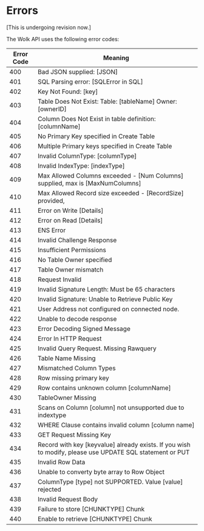 # Errors

[This is undergoing revision now.]

The Wolk API uses the following error codes:

Error Code | Meaning
---------- | -------
400	| Bad JSON supplied: [JSON]
401	| SQL Parsing error: [SQLError in SQL]
402	| Key Not Found: [key]
403	| Table Does Not Exist:  Table: [tableName] Owner: [ownerID]
404	| Column Does Not Exist in table definition: [columnName]
405	| No Primary Key specified in Create Table
406	| Multiple Primary keys specified in Create Table
407	| Invalid ColumnType: [columnType]
408	| Invalid IndexType: [indexType]
409	| Max Allowed Columns exceeded - [Num Columns] supplied, max is [MaxNumColumns]
410	| Max Allowed Record size exceeded - [RecordSize] provided,
411	| Error on Write [Details]
412	| Error on Read [Details]
413	| ENS Error
414	| Invalid Challenge Response
415	| Insufficient Permissions
416	| No Table Owner specified
417	| Table Owner mismatch
418	| Request Invalid
419	| Invalid Signature Length: Must be 65 characters
420	| Invalid Signature: Unable to Retrieve Public Key
421	| User Address not configured on connected node.
422	| Unable to decode response
423	| Error Decoding Signed Message
424	| Error In HTTP Request
425	| Invalid Query Request. Missing Rawquery
426	| Table Name Missing
427	| Mismatched Column Types
428	| Row missing primary key
429	| Row contains unknown column [columnName]
430	| TableOwner Missing
431	| Scans on Column [column] not unsupported due to indextype
432	| WHERE Clause contains invalid column [column name]
433	| GET Request Missing Key
434	| Record with key [keyvalue] already exists. If you wish to modify, please use UPDATE SQL statement or PUT
435	| Invalid Row Data
436	| Unable to converty byte array to Row Object
437	| ColumnType [type] not SUPPORTED. Value [value] rejected
438	| Invalid Request Body
439	| Failure to store [CHUNKTYPE] Chunk
440	| Enable to retrieve [CHUNKTYPE] Chunk
